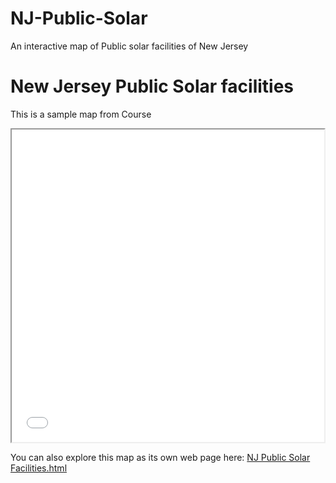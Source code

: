 # NJ-Public-Solar
An interactive map of Public solar facilities of New Jersey
<!DOCTYPE html>
<html lang="en">
<meta charset="UTF-8">
<title>Page Title</title>
<meta name="viewport" content="width=device-width,initial-scale=1">
<link rel="stylesheet" href="">
<style>
</style>
<script src=""></script>
<body>

<h1>New Jersey Public Solar facilities</h1>

This is a sample map from Course<br/>

<iframe src='nj_public_solar.html' width = '500' height = '500'></iframe><br/>

You can also explore this map as its own web page here:
<a href="nj_public_solar.html">NJ Public Solar Facilities.html</a>
</body>
</html>
